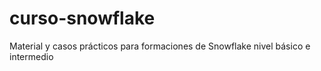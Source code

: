 # curso-snowflake
 Material y casos prácticos para formaciones de Snowflake nivel básico e intermedio
